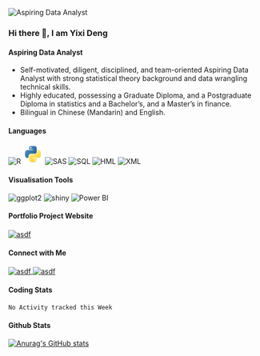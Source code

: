 ![Aspiring Data Analyst](https://media-exp1.licdn.com/dms/image/C5616AQGZI_aD6eHJ2A/profile-displaybackgroundimage-shrink_350_1400/0/1617865888329?e=1637798400&v=beta&t=eFds1kGDum1QlqLuW-kq87m8k5spgPJjGJ1xazgieNY)
### Hi there 👋, I am Yixi Deng
#### Aspiring Data Analyst


- Self-motivated, diligent, disciplined, and team-oriented Aspiring Data Analyst with strong statistical theory background and 
data wrangling technical skills. 
- Highly educated, possessing a Graduate Diploma, and a Postgraduate Diploma in statistics and a Bachelor’s, and a Master’s in finance. 
- Bilingual in Chinese (Mandarin) and English. 

#### Languages
<img alt="R"
     src="https://cdn4.iconfinder.com/data/icons/logos-and-brands/512/285_R_Project_logo-512.png" 
     style="width:40px;height:40px;" >
<img alt="Python"
     src="https://raw.githubusercontent.com/devicons/devicon/master/icons/python/python-original.svg" 
     style="width:40px;height:40px;">
<img alt="SAS"
     src="https://image.winudf.com/v2/image1/Y29tLnNhcy5hbmRyb2lkLmJpbW9iaWxlX2ljb25fMTU2NjU1NDc1OF8wMDU/icon.png?w=&fakeurl=1" 
     style="width:40px;height:40px;" >
<img alt="SQL"
     src="https://cdn.iconfinder.com/stored_data/42447/128/png?token=1632634902-%2BK5NLRNzD7Rdp8zbguVMHroGwRudehmTG9SPy9Xa3Yk%3D" 
     style="width:40px;height:40px;" >
<img alt="HML"
     src="https://cdn.iconfinder.com/stored_data/42445/128/png?token=1632634819-HgjInRE0QAd8HRUJ5Kjx%2FKEO0p%2FnxxDDwXaTLzMh8II%3D" 
     style="width:40px;height:40px;" >
<img alt="XML"
     src="https://cdn.iconfinder.com/stored_data/42448/128/png?token=1632634948-bmtasq%2FwVgnCLdEbY857lvW%2FnvOqeZQN%2FLd5KwTmLos%3D" 
     style="width:40px;height:40px;" >
     
#### Visualisation Tools
<img alt="ggplot2"
     src="https://ggplot2.tidyverse.org/logo.png" 
     style="width:40px;height:40px;" >
<img alt="shiny"
     src="https://blog.efpsa.org/wp-content/uploads/2019/04/pic1.png" 
     style="width:40px;height:40px;" >
<img alt="Power BI"
     src="https://static.wikia.nocookie.net/logopedia/images/8/8c/Kisspng-power-bi-business-intelligence-microsoft-azure-mic-office-365-d-nieuwe-cloud-omgeving-dynamics-on-5be7b365088c80.991032501541911397035.png/revision/latest/scale-to-width-down/1504?cb=20200213050332" 
     style="width:40px;height:40px;" >

#### Portfolio Project Website
<p>
<a href="https://ydeng0430.github.io/portfolioprojects/" target="blank">
  <img align="center" 
       src="https://cdn.iconfinder.com/stored_data/42471/128/png?token=1632637128-vj4oAss5PuN7KSFCnQfyZJ%2F53j5pSMYmKrQvI9Yek64%3D" 
       alt="asdf" height="40" width="40" />
 </a>
 </p>
 
#### Connect with Me
<p align="left">
<a href="mailto:ydeng0430@gmail.com" target="blank">
  <img align="center" 
       src="https://cdn.iconfinder.com/stored_data/42459/128/png?token=1632636155-A0o8ZA%2F6Yn6QIcn50WccsnMMNFhATVgGhM2Em%2BBaMps%3D" 
       alt="asdf" height="40" width="40" />
 </a>
<a href="https://www.linkedin.com/in/yixi-deng04/" target="blank">
  <img align="center" 
       src="https://raw.githubusercontent.com/rahuldkjain/github-profile-readme-generator/master/src/images/icons/Social/linked-in-alt.svg" 
       alt="asdf" height="28" width="28" />
</a>
</p>


#### Coding Stats
<!--START_SECTION:waka-->
```text
No Activity tracked this Week
```
<!--END_SECTION:waka-->


#### Github Stats
[![Anurag's GitHub stats](https://github-readme-stats.vercel.app/api?username=ydeng0430&theme=tokyonight&hide=contribs,prs)](https://github.com/anuraghazra/github-readme-stats)






